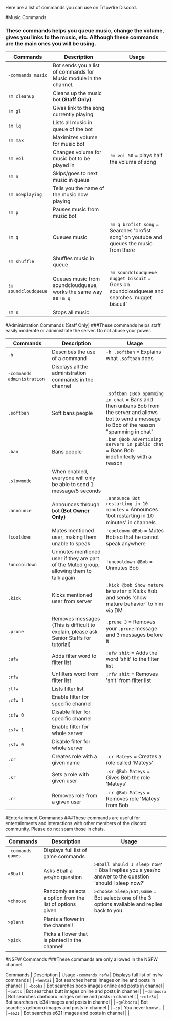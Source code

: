 Here are a list of commands you can use on Tr1pw1re Discord.

#Music Commands
### These commands helps you queue music, change the volume, gives you links to the music, etc. Although these commands are the main ones you will be using.

Commands |  Description |  Usage
-----------------------|---------------|------
`-commands music` | Bot sends you a list of commands for Music module in the channel. | |
`!m cleanup` | Cleans up the music bot <b>(Staff Only)</b> | |
`!m gl` | Gives link to the song currently playing | |
`!m lq` | Lists all music in queue of the bot | |
`!m max` | Maximizes volume for music bot | |
`!m vol` | Changes volume for music bot to be played in | `!m vol 50` = plays half the volume of song |
`!m n` | Skips/goes to next music in queue | |
`!m nowplaying` | Tells you the name of the music now playing | |
`!m p` | Pauses music from music bot | |
`!m q` | Queues music | `!m q brofist song` = Searches 'brofist song' on youtube and queues the music from there |
`!m shuffle` | Shuffles music in queue | |
`!m soundcloudqueue` | Queues music from soundcloudqueue, works the same way as `!m q` | `!m soundcloudqueue nugget biscuit` = Goes on soundcloudqueue and searches 'nugget biscuit' |
`!m s` | Stops all music | |

#Administration Commands (Staff Only)
###These commands helps staff easily moderate or administrate the server. Do not abuse your power.

Commands |  Description |  Usage
---------------------|--------------|--------
`-h` | Describes the use of a command | `-h .softban` = Explains what `.softban` does |
`-commands administration` | Displays all the administration commands in the channel | |
`.softban` | Soft bans people | `.softban @Bob Spamming in chat` = Bans and then unbans Bob from the server and allows bot to send a message to Bob of the reason "spamming in chat" |
`.ban` | Bans people | `.ban @Bob Advertising servers in public chat` = Bans Bob indefinitedly with a reason |
`.slowmode` | When enabled, everyone will only be able to send 1 message/5 seconds | |
`.announce` | Announces through bot <b>(Bot Owner Only)</b> | `.announce Bot restarting in 10 minutes` = Announces 'bot restarting in 10 minutes' in channels |
`!cooldown` | Mutes mentioned user, making them unable to speak | `!cooldown @Bob` = Mutes Bob so that he cannot speak anywhere |
`!uncooldown` | Unmutes mentioned user if they are part of the Muted group, allowing them to talk again | `!uncooldown @Bob` = Unmutes Bob |
`.kick` | Kicks mentioned user from server | `.kick @bob Show mature behavior` = Kicks Bob and sends 'show mature behavior' to him via DM |
`.prune` | Removes messages (This is difficult to explain, please ask Senior Staffs for tutorial) | `.prune 3` = Removes your `.prune` message and 3 messages before it |
`;afw` | Adds filter word to filter list | `;afw shit` = Adds the word 'shit' to the filter list |
`;rfw` | Unfilters word from filter list | `;rfw shit` = Removes 'shit' from filter list |
`;lfw` | Lists filter list | |
`;cfw 1` | Enable filter for specific channel | |
`;cfw 0` | Disable filter for specific channel | |
`;sfw 1` | Enable filter for whole server | |
`;sfw 0` | Disable filter for whole server | |
`.cr` | Creates role with a given name | `.cr Mateys` = Creates a role called 'Mateys' |
`.sr` | Sets a role with given user | `.sr @Bob Mateys` = Gives Bob the role 'Mateys' |
`.rr` | Removes role from a given user | `.rr @Bob Mateys` = Removes role 'Mateys' from Bob |

#Entertainment Commands
###These commands are useful for entertainments and interactions with other members of the discord community. Please do not spam those in chats.

Commands | Description | Usage
--------------|------------|----------
`-commands games` | Displays full list of game commands | |
`>8ball` | Asks 8ball a yes/no question | `>8ball Should I sleep now?` = 8ball replies you a yes/no answer to the question 'should I sleep now?'
`>choose` | Randomly selects a option from the list of options given | `>choose Sleep;Eat;Game` = Bot selects one of the 3 options available and replies back to you
`>plant` | Plants a flower in the channel! | |
`>pick` | Picks a flower that is planted in the channel! | |


#NSFW Commands
###These commands are only allowed in the NSFW channel.

Commands | Description | Usage
`-commands nsfw` | Displays full list of nsfw commands | |
`~hentai` | Bot searches hentai images online and posts in channel | |
`~boobs` | Bot searches boob images online and posts in channel | |
`~butts` | Bot searches butt images online and posts in channel | |
`~danbooru` | Bot searches danbooru images online and posts in channel | |
`~rule34` | Bot searches rule34 images and posts in channel | |
`~gelbooru` | Bot searches gelbooru images and posts in channel | |
`~cp` | You never know... | |
`~e621` | Bot searches e621 images and posts in channel | |
